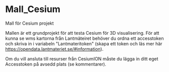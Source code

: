 # Mall_Cesium
Mall för Cesium projekt

Mallen är ett grundprojekt för att testa Cesium för 3D visualisering. 
För att kunna se wms kartorna från Lantmäteiret behöver du ordna ett accesstoken och skriva in i variabeln "Lantmateritoken" (skapa ett token och läs mer här https://opendata.lantmateriet.se/#information).


Om du vill ansluta till resurser från CesiumION måste du lägga in ditt eget Accesstoken på avsedd plats (se kommentarer).
